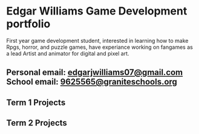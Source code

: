 # Edgar Williams Game Development portfolio
First year game development student, interested in learning how to make Rpgs, horror, and puzzle games, have experiance working on fangames as a lead Artist and animator for digital and pixel art.

## Personal email: edgarjwilliams07@gmail.com      School email: 9625565@graniteschools.org

## Term 1 Projects

## Term 2 Projects
